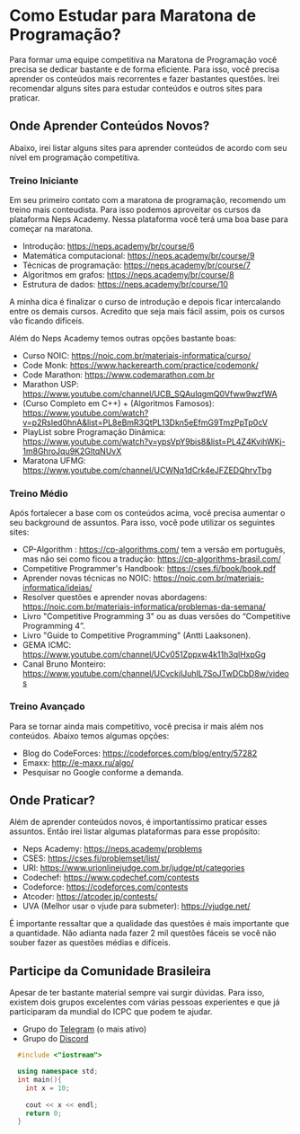 # Como Estudar para Maratona de Programação?

Para formar uma equipe competitiva na Maratona de Programação você precisa se dedicar bastante e de forma eficiente. Para isso, você precisa aprender os conteúdos mais recorrentes e fazer bastantes questões. Irei recomendar alguns sites para estudar conteúdos e outros sites para praticar.

## Onde Aprender Conteúdos Novos?
Abaixo, irei listar alguns sites para aprender conteúdos de acordo com seu nível em programação competitiva.

### Treino Iniciante
Em seu primeiro contato com a maratona de programação, recomendo um treino mais conteudista. Para isso podemos aproveitar os cursos da plataforma Neps Academy. Nessa plataforma você terá uma boa base para começar na maratona. 

- Introdução: https://neps.academy/br/course/6
- Matemática computacional: https://neps.academy/br/course/9
- Técnicas de programação: https://neps.academy/br/course/7
- Algoritmos em grafos: https://neps.academy/br/course/8
- Estrutura de dados: https://neps.academy/br/course/10

A minha dica é finalizar o curso de introdução e depois ficar intercalando entre os demais cursos. Acredito que seja mais fácil assim, pois os cursos vão ficando difíceis.

Além do Neps Academy temos outras opções bastante boas:

- Curso NOIC: https://noic.com.br/materiais-informatica/curso/
- Code Monk: https://www.hackerearth.com/practice/codemonk/
- Code Marathon: https://www.codemarathon.com.br
- Marathon USP: https://www.youtube.com/channel/UCB_SQAulqgmQ0Vfww9wzfWA
- (Curso Completo em C++) + (Algoritmos Famosos):  https://www.youtube.com/watch?v=p2RsIed0hnA&list=PL8eBmR3QtPL13Dkn5eEfmG9TmzPpTp0cV
- PlayList sobre Programação Dinâmica: https://www.youtube.com/watch?v=ypsVpY9bis8&list=PL4Z4KvihWKj-1m8GhroJqu9K2GltqNUvX
- Maratona UFMG: https://www.youtube.com/channel/UCWNq1dCrk4eJFZEDQhrvTbg
 
### Treino Médio

Após fortalecer a base com os conteúdos acima, você precisa aumentar o seu background de assuntos. Para isso, você pode utilizar os seguintes sites:

- CP-Algorithm : https://cp-algorithms.com/ tem a versão em português, mas não sei como ficou a tradução: https://cp-algorithms-brasil.com/
- Competitive Programmer's Handbook: https://cses.fi/book/book.pdf
- Aprender novas técnicas no NOIC: https://noic.com.br/materiais-informatica/ideias/
- Resolver questões e aprender novas abordagens: https://noic.com.br/materiais-informatica/problemas-da-semana/
- Livro "Competitive Programming 3" ou as duas versões do “Competitive Programming 4”.
- Livro "Guide to Competitive Programming" (Antti Laaksonen).
- GEMA ICMC: https://www.youtube.com/channel/UCv051Zppxw4k11h3qlHxpGg
- Canal Bruno Monteiro: https://www.youtube.com/channel/UCvckjlJuhIL7SoJTwDCbD8w/videos

### Treino Avançado
Para se tornar ainda mais competitivo, você precisa ir mais além nos conteúdos. Abaixo temos algumas opções:

- Blog do CodeForces: https://codeforces.com/blog/entry/57282
- Emaxx: http://e-maxx.ru/algo/
- Pesquisar no Google conforme a demanda.

## Onde Praticar?
Além de aprender conteúdos novos, é importantíssimo praticar esses assuntos. Então irei listar algumas plataformas para esse propósito:

- Neps Academy: https://neps.academy/problems
- CSES: https://cses.fi/problemset/list/
- URI: https://www.urionlinejudge.com.br/judge/pt/categories
- Codechef: https://www.codechef.com/contests
- Codeforce: https://codeforces.com/contests
- Atcoder: https://atcoder.jp/contests/ 
- UVA (Melhor usar o vjude para submeter): https://vjudge.net/

É importante ressaltar que a qualidade das questões é mais importante que a quantidade. Não adianta nada fazer 2 mil questões fáceis se você não souber fazer as questões médias e difíceis.

## Participe da Comunidade Brasileira
Apesar de ter bastante material sempre vai surgir dúvidas. Para isso, existem dois grupos excelentes com várias pessoas experientes e que já participaram da mundial do ICPC que podem te ajudar.

- Grupo do [Telegram](https://t.me/maratonabrasil) (o mais ativo)
- Grupo do [Discord](https://discord.gg/6ZbANeYkmb)

```cpp
  #include <"iostream">

  using namespace std;
  int main(){
    int x = 10;
    
    cout << x << endl;
    return 0;
  }
```